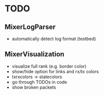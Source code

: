 # TODO

## MixerLogParser
- automatically detect log format (testbed)

## MixerVisualization
- visualize full rank (e.g. border color)
- show/hide option for links and rx/tx colors
- txrxcolors -> statecolors
- go through TODOs in code
- show broken packets
